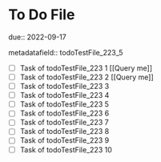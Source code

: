 # To Do File

due:: 2022-09-17

metadatafield:: todoTestFile_223_5

- [ ] Task of todoTestFile_223 1 [[Query me]]
- [ ] Task of todoTestFile_223 2 [[Query me]]
- [ ] Task of todoTestFile_223 3
- [ ] Task of todoTestFile_223 4
- [ ] Task of todoTestFile_223 5
- [ ] Task of todoTestFile_223 6
- [ ] Task of todoTestFile_223 7
- [ ] Task of todoTestFile_223 8
- [ ] Task of todoTestFile_223 9
- [ ] Task of todoTestFile_223 10